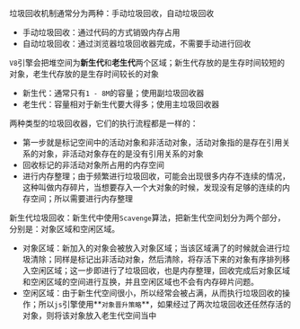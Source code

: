 垃圾回收机制通常分为两种：手动垃圾回收，自动垃圾回收

* 手动垃圾回收：通过代码的方式销毁内存占用
* 自动垃圾回收：通过浏览器垃圾回收器完成，不需要手动进行回收

`V8`引擎会把堆空间为**新生代**和**老生代**两个区域；新生代存放的是生存时间较短的对象，老生代存放的是生存时间较长的对象

* 新生代：通常只有`1 - 8M`的容量；使用副垃圾回收器
* 老生代：容量相对于新生代要大得多；使用主垃圾回收器

两种类型的垃圾回收器，它们的执行流程都是一样的：

* 第一步就是标记空间中的活动对象和非活动对象，活动对象指的是存在引用关系的对象，非活动对象存在的是没有引用关系的对象
* 回收标记的非活动对象所占用的内存空间
* 进行内存整理；由于频繁进行垃圾回收，可能会出现很多内存不连续的情况，这种叫做内存碎片，当想要存入一个大对象的时候，发现没有足够的连续的内存空间；所以需要进行内存整理

新生代垃圾回收：新生代中使用`Scavenge`算法，把新生代空间划分为两个部分，分别是：对象区域和空闲区域。

* 对象区域：新加入的对象会被放入对象区域；当该区域满了的时候就会进行垃圾清除；同样是标记出非活动对象，然后清除，将存活下来的对象有序排列移入空闲区域；这一步即进行了垃圾回收，也是内存整理，回收完成后对象区域和空闲区域的空间进行互换，并且空闲区域也不会有内存碎片问题。
* 空闲区域：由于新生代空间很小，所以经常会被占满，从而执行垃圾回收的操作；所以`js`引擎使用**`对象晋升策略`**，如果经过了两次垃圾回收还任然存活的对象，则将该对象放入老生代空间当中